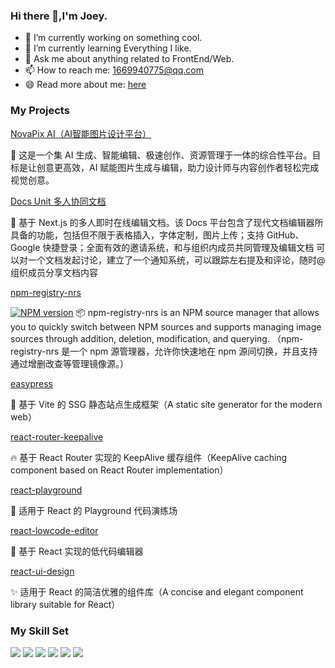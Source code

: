 ### Hi there 👋,I'm Joey.

- 🔭 I’m currently working on something cool.
- 🌱 I’m currently learning Everything I like.
- 💬 Ask me about anything related to FrontEnd/Web.
- 📫 How to reach me: 1669940775@qq.com
- 😄 Read more about me: [here](https://joeybin.cn)

### My Projects

[NovaPix AI（AI智能图片设计平台）](https://magic-image-ai.cn) 

&#127912; 这是一个集 AI 生成、智能编辑、极速创作、资源管理于一体的综合性平台。目标是让创意更高效，AI 赋能图片生成与编辑，助力设计师与内容创作者轻松完成视觉创意。

[Docs Unit 多人协同文档](https://docs-unity.online) 

📒 基于 Next.js 的多人即时在线编辑文档。该 Docs 平台包含了现代文档编辑器所具备的功能，包括但不限于表格插入，字体定制，图片上传；支持 GitHub、Google 快捷登录；全面有效的邀请系统，和与组织内成员共同管理及编辑文档
可以对一个文档发起讨论，建立了一个通知系统，可以跟踪左右提及和评论，随时@组织成员分享文档内容

[npm-registry-nrs](https://github.com/zjunbin1286/npm-registry-nrs) 

[![NPM version][npm-image]][npm-url]
📦 npm-registry-nrs is an NPM source manager that allows you to quickly switch between NPM sources and supports managing image sources through addition, deletion, modification, and querying.
（npm-registry-nrs 是一个 npm 源管理器，允许你快速地在 npm 源间切换，并且支持通过增删改查等管理镜像源。）


[easypress](https://github.com/zjunbin1286/easypress) 

🚀 基于 Vite 的 SSG 静态站点生成框架（A static site generator for the modern web）


[react-router-keepalive](https://github.com/zjunbin1286/react-router-keepalive) 

🔥 基于 React Router 实现的 KeepAlive 缓存组件（KeepAlive caching component based on React Router implementation）


[react-playground](https://github.com/zjunbin1286/react-playground) 

🎯 适用于 React 的 Playground 代码演练场


[react-lowcode-editor](https://github.com/zjunbin1286/react-lowcode-editor) 

🎯 基于 React 实现的低代码编辑器


[react-ui-design](https://github.com/zjunbin1286/react-ui-design) 

✨ 适用于 React 的简洁优雅的组件库（A concise and elegant component library suitable for React）


### My Skill Set

![](https://img.shields.io/badge/JavaScript-f5d82e?style=for-the-badge&logo=openjdk&logoColor=white)
![](https://img.shields.io/badge/TypeScript-3776AB?style=for-the-badge&logo=TypeScript&logoColor=white)
![](https://img.shields.io/badge/Vue-1c8139?style=for-the-badge&logo=Vue&logoColor=white)
![](https://img.shields.io/badge/React-3776AB?style=for-the-badge&logo=React&logoColor=white)
![](https://img.shields.io/badge/HTML5-fc3d49?style=for-the-badge&logo=HTML5&logoColor=white)
![](https://img.shields.io/badge/CSS3-3776AB?style=for-the-badge&logo=CSS3&logoColor=white)

[npm-image]: https://img.shields.io/badge/npm-v1.1.3-blue
[npm-url]: https://www.npmjs.com/package/npm-registry-nrs
